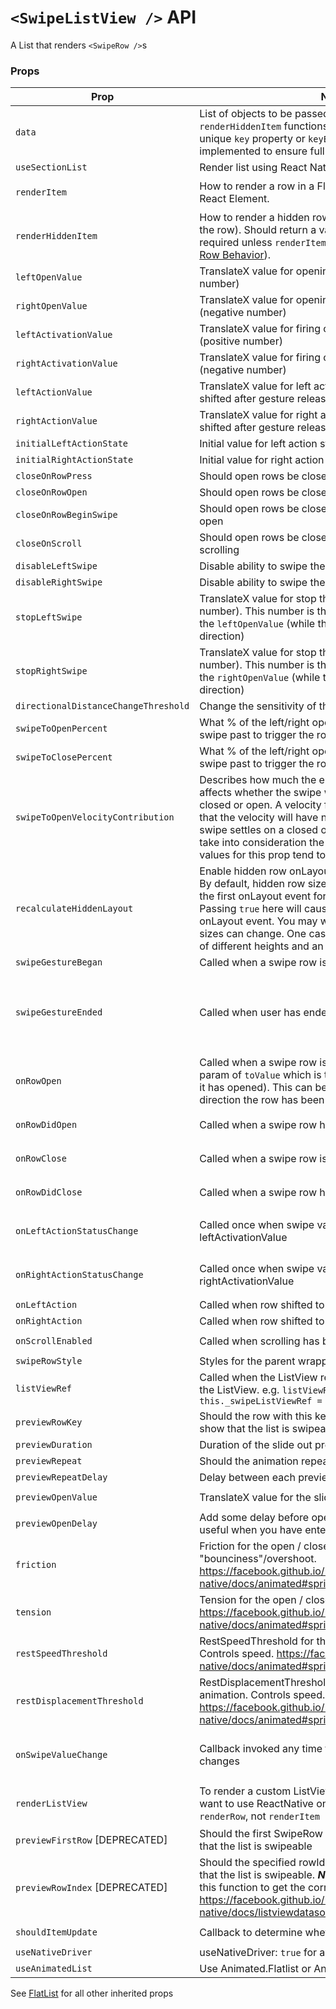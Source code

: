
# `<SwipeListView />` API

A List that renders `<SwipeRow />`s

### Props

| Prop | Notes | Type | Signature (func) | Default |
| --- | --- | --- | --- | --- |
| `data` | List of objects to be passed into the `renderItem` and `renderHiddenItem` functions. Each item must include a unique `key` property or `keyExtractor` must be implemented to ensure full functionality. | `array` ||
| `useSectionList` | Render list using React Native's `SectionList` | `bool` | | `false` |
| `renderItem` | How to render a row in a FlatList. Should return a valid React Element. | `func` | `{ rowData: any, rowMap: { string: SwipeRowRef } } : ReactElement` |
| `renderHiddenItem` | How to render a hidden row in a FlatList (renders behind the row). Should return a valid React Element. This is required unless `renderItem` returns a `<SwipeRow>` (see [Per Row Behavior](https://github.com/jemise111/react-native-swipe-list-view/blob/master/docs/per-row-behavior.md)). | `func` | `{ rowData: any, rowMap: { string: SwipeRowRef } } : ReactElement` |
| `leftOpenValue` | TranslateX value for opening the row to the left (positive number) | `number` | | `0` |
| `rightOpenValue` | TranslateX value for opening the row to the right (negative number) | `number` | | `0` |
| `leftActivationValue` | TranslateX value for firing onLeftActionStatusChange (positive number) | `number` | | |
| `rightActivationValue` | TranslateX value for firing onRightActionStatusChange (negative number) | `number` | | |
| `leftActionValue` | TranslateX value for left action to which the row will be shifted after gesture release | `number` | | |
| `rightActionValue` | TranslateX value for right action to which the row will be shifted after gesture release | `number` | | |
| `initialLeftActionState` | Initial value for left action state (default is false) | `bool` | | |
| `initialRightActionState` | Initial value for right action state (default is false) | `bool` | | |
| `closeOnRowPress` | Should open rows be closed when a row is pressed | `bool` | | `true` |
| `closeOnRowOpen` | Should open rows be closed when another row is opened | `bool` | | `true` |
| `closeOnRowBeginSwipe` | Should open rows be closed when a row begins to swipe open | `bool` | | `false` |
| `closeOnScroll` | Should open rows be closed when the listView begins scrolling | `bool` | | `true` |
| `disableLeftSwipe` | Disable ability to swipe the row left | `bool` | | `false` |
| `disableRightSwipe` | Disable ability to swipe the row right | `bool` | | `false` |
| `stopLeftSwipe` | TranslateX value for stop the row to the left (positive number). This number is the stop value corresponding to the `leftOpenValue` (while the row is swiping in the right direction) | `number` |
| `stopRightSwipe` | TranslateX value for stop the row to the right (negative number). This number is the stop value corresponding to the `rightOpenValue` (while the row is swiping in the left direction) | `number` |
| `directionalDistanceChangeThreshold` | Change the sensitivity of the row | `number` | | `2` |
| `swipeToOpenPercent` | What % of the left/right openValue does the user need to swipe past to trigger the row opening. | `number` | | `50` |
| `swipeToClosePercent` | What % of the left/right openValue does the user need to swipe past to trigger the row closing. | `number` | | `50` |
| `swipeToOpenVelocityContribution` | Describes how much the ending velocity of the gesture affects whether the swipe will result in the item being closed or open. A velocity factor of 0 (the default) means that the velocity will have no bearing on whether the swipe settles on a closed or open position and it'll just take into consideration the swipeToOpenPercent. Ideal values for this prop tend to be between 5 and 15. | `number` | | `0` |
| `recalculateHiddenLayout` | Enable hidden row onLayout calculations to run always. By default, hidden row size calculations are only done on the first onLayout event for performance reasons. Passing ```true``` here will cause calculations to run on every onLayout event. You may want to do this if your rows' sizes can change. One case is a SwipeListView with rows of different heights and an options to delete rows. | `bool` | | `false` |
| `swipeGestureBegan` | Called when a swipe row is animating swipe | `func` | `{ rowKey: string } : void` |
| `swipeGestureEnded` | Called when user has ended their swipe gesture | `func` | `{ rowKey: string; data: { translateX: number; direction: 'left' \| 'right'; event: GestureResponderEvent; gestureState: PanResponderGestureState; } } : void` |
| `onRowOpen` | Called when a swipe row is animating open. This has a param of `toValue` which is the new X value the row (after it has opened). This can be used to calculate which direction the row has been swiped open. | `func` | `{ rowKey: string, rowMap: { string: SwipeRowRef }, toValue: number } : void` |
| `onRowDidOpen` | Called when a swipe row has animated open | `func` | `{ rowKey: string, rowMap: { string: SwipeRowRef }, toValue: number } : void` |
| `onRowClose` | Called when a swipe row is animating closed | `func` | `{ rowKey: string, rowMap: { string: SwipeRowRef } } : void` |
| `onRowDidClose` | Called when a swipe row has animated closed | `func` | `{ rowKey: string, rowMap: { string: SwipeRowRef } } : void` |
| `onLeftActionStatusChange` | Called once when swipe value crosses the leftActivationValue | `func` | <code>{ data: { isActivated: boolean, value: number, key: string } } : void</code> |
| `onRightActionStatusChange` | Called once when swipe value crosses the rightActivationValue | `func` | <code>{ data: { isActivated: boolean, value: number, key: string } } : void</code> |
| `onLeftAction` | Called when row shifted to leftActivationValue | `func` | `{ } : void` |
| `onRightAction` | Called when row shifted to rightActivationValue | `func` | `{ } : void` |
| `onScrollEnabled` | Called when scrolling has been enabled/disabled | `func` | `{ isEnabled: bool } : void` |
| `swipeRowStyle` | Styles for the parent wrapper View of the SwipeRow | `object` |
| `listViewRef` | Called when the ListView ref is set and passes a ref to the ListView. e.g. `listViewRef={ ref => this._swipeListViewRef = ref }` | `func` | `{ ref: ListView | FlatList | SectionList } : void` |
| `previewRowKey` | Should the row with this key do a slide out preview to show that the list is swipeable | `string` |
| `previewDuration` | Duration of the slide out preview animation | `number` |
| `previewRepeat` | Should the animation repeat | `bool` | | `false` |
| `previewRepeatDelay` | Delay between each preview repeat in milliseconds | `number` | | `1000` |
| `previewOpenValue` | TranslateX value for the slide out preview animation. | `number` | | `0.5 * props.rightOpenValue` |
| `previewOpenDelay` | Add some delay before opening the preview row. Can be useful when you have enter animation. | `number` |
| `friction` | Friction for the open / close animation. Controls "bounciness"/overshoot. https://facebook.github.io/react-native/docs/animated#spring | `number` | | `7` |
| `tension` | Tension for the open / close animation. Controls speed. https://facebook.github.io/react-native/docs/animated#spring | `number` | | `40` |
| `restSpeedThreshold` | RestSpeedThreshold for the open / close animation. Controls speed. https://facebook.github.io/react-native/docs/animated#spring | `number` | | `0.001` |
| `restDisplacementThreshold` | RestDisplacementThreshold for the open / close animation. Controls speed. https://facebook.github.io/react-native/docs/animated#spring | `number` | | `0.001` |
| `onSwipeValueChange` | Callback invoked any time the translateX value of a row changes | `func` | <code>{ swipeData: { key: string, value: number, direction: 'left' &#124; 'right', isOpen: bool } } : void</code> |
| `renderListView` | To render a custom ListView component, if you don't want to use ReactNative one. Note: This will call `renderRow`, not `renderItem` | `func` | `{ props, setRefCallback, onScrollCallback, renderItemCallback } : ReactElement (ListView)` |
| `previewFirstRow` [DEPRECATED] | Should the first SwipeRow do a slide out preview to show that the list is swipeable | `bool` | | `false` |
| `previewRowIndex` [DEPRECATED] | Should the specified rowId do a slide out preview to show that the list is swipeable. ***Note***: This ID will be passed to this function to get the correct row index. https://facebook.github.io/react-native/docs/listviewdatasource.html#getrowidforflatindex | `number` |
| `shouldItemUpdate` | Callback to determine whether component should update | `func` | `{ currentItem: any, newItem: any }` |
| `useNativeDriver` | useNativeDriver: `true` for all animations | `bool` | `true` |
| `useAnimatedList` | Use Animated.Flatlist or Animated.Sectionlist | `bool` | `false` |

See [FlatList](https://reactnative.dev/docs/flatlist) for all other inherited props
